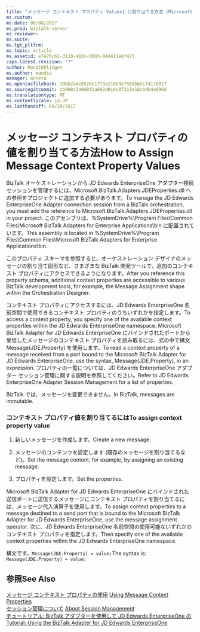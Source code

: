 ```yaml
---
title: "メッセージ コンテキスト プロパティ Values1 に割り当てる方法 |Microsoft ドキュメント"
ms.custom: 
ms.date: 06/08/2017
ms.prod: biztalk-server
ms.reviewer: 
ms.suite: 
ms.tgt_pltfrm: 
ms.topic: article
ms.assetid: e7e76c62-3110-482c-8083-84d411e6f475
caps.latest.revision: "7"
author: MandiOhlinger
ms.author: mandia
manager: anneta
ms.openlocfilehash: 39bb2a4c6520c1ff3a21889e7508bb2cf417b817
ms.sourcegitcommit: cb908c540d8f1a692d01dc8f313e16cb4b4e696d
ms.translationtype: MT
ms.contentlocale: ja-JP
ms.lasthandoff: 09/20/2017
---
```

# <a name="how-to-assign-message-context-property-values"></a><span data-ttu-id="09388-102">メッセージ コンテキスト プロパティの値を割り当てる方法</span><span class="sxs-lookup"><span data-stu-id="09388-102">How to Assign Message Context Property Values</span></span>
<span data-ttu-id="09388-103">BizTalk オーケストレーションから JD Edwards EnterpriseOne アダプター接続セッションを管理するには、Microsoft.BizTalk.Adapters.JDEProperties.dll への参照をプロジェクトに追加する必要があります。</span><span class="sxs-lookup"><span data-stu-id="09388-103">To manage the JD Edwards EnterpriseOne Adapter connection session from a BizTalk orchestration, you must add the reference to Microsoft.BizTalk.Adapters.JDEProperties.dll in your project.</span></span> <span data-ttu-id="09388-104">このアセンブリは、%SystemDrive%\Program Files\Common Files\Microsoft BizTalk Adapters for Enterprise Applications\bin に配置されています。</span><span class="sxs-lookup"><span data-stu-id="09388-104">This assembly is located in %SystemDrive%\Program Files\Common Files\Microsoft BizTalk Adapters for Enterprise Applications\bin.</span></span>  
  
 <span data-ttu-id="09388-105">このプロパティ スキーマを参照すると、オーケストレーション デザイナのメッセージの割り当て図形など、さまざまな BizTalk 開発ツールで、追加のコンテキスト プロパティにアクセスできるようになります。</span><span class="sxs-lookup"><span data-stu-id="09388-105">After you reference this property schema, additional context properties are accessible to various BizTalk development tools, for example, the Message Assignment shape within the Orchestration Designer.</span></span>  
  
 <span data-ttu-id="09388-106">コンテキスト プロパティにアクセスするには、JD Edwards EnterpriseOne 名前空間で使用できるコンテキスト プロパティのうちいずれかを指定します。</span><span class="sxs-lookup"><span data-stu-id="09388-106">To access a context property, you specify one of the available context properties within the JD Edwards EnterpriseOne namespace.</span></span> <span data-ttu-id="09388-107">Microsoft BizTalk Adapter for JD Edwards EnterpriseOne にバインドされたポートから受信したメッセージのコンテキスト プロパティを読み取るには、式の中で構文 Message(JDE.Property) を使用します。</span><span class="sxs-lookup"><span data-stu-id="09388-107">To read a context property of a message received from a port bound to the Microsoft BizTalk Adapter for JD Edwards EnterpriseOne, use the syntax, Message(JDE.Property), in an expression.</span></span> <span data-ttu-id="09388-108">プロパティの一覧については、JD Edwards EnterpriseOne アダプター セッション管理に関する説明を参照してください。</span><span class="sxs-lookup"><span data-stu-id="09388-108">Refer to JD Edwards EnterpriseOne Adapter Session Management for a list of properties.</span></span>  
  
 <span data-ttu-id="09388-109">BizTalk では、メッセージを変更できません。</span><span class="sxs-lookup"><span data-stu-id="09388-109">In BizTalk, messages are immutable.</span></span>  
  
### <a name="to-assign-context-property-value"></a><span data-ttu-id="09388-110">コンテキスト プロパティ値を割り当てるには</span><span class="sxs-lookup"><span data-stu-id="09388-110">To assign context property value</span></span>  
  
1.  <span data-ttu-id="09388-111">新しいメッセージを作成します。</span><span class="sxs-lookup"><span data-stu-id="09388-111">Create a new message.</span></span>  
  
2.  <span data-ttu-id="09388-112">メッセージのコンテンツを設定します (既存のメッセージを割り当てるなど)。</span><span class="sxs-lookup"><span data-stu-id="09388-112">Set the message content, for example, by assigning an existing message.</span></span>  
  
3.  <span data-ttu-id="09388-113">プロパティを設定します。</span><span class="sxs-lookup"><span data-stu-id="09388-113">Set the properties.</span></span>  
  
 <span data-ttu-id="09388-114">Microsoft BizTalk Adapter for JD Edwards EnterpriseOne にバインドされた送信ポートに送信するメッセージにコンテキスト プロパティを割り当てるには、メッセージ代入演算子を使用します。</span><span class="sxs-lookup"><span data-stu-id="09388-114">To assign context properties to a message destined to a send port that is bound to the Microsoft BizTalk Adapter for JD Edwards EnterpriseOne, use the message assignment operator.</span></span> <span data-ttu-id="09388-115">次に、JD Edwards EnterpriseOne 名前空間の使用可能ないずれかのコンテキスト プロパティを指定します。</span><span class="sxs-lookup"><span data-stu-id="09388-115">Then specify one of the available context properties within the JD Edwards EnterpriseOne namespace.</span></span>  
  
 <span data-ttu-id="09388-116">構文です。`Message(JDE.Property) = value;`</span><span class="sxs-lookup"><span data-stu-id="09388-116">The syntax is: `Message(JDE.Property) = value;`</span></span>  
  
## <a name="see-also"></a><span data-ttu-id="09388-117">参照</span><span class="sxs-lookup"><span data-stu-id="09388-117">See Also</span></span>  
 <span data-ttu-id="09388-118">[メッセージ コンテキスト プロパティの使用](../core/using-message-context-properties1.md) </span><span class="sxs-lookup"><span data-stu-id="09388-118">[Using Message Context Properties](../core/using-message-context-properties1.md) </span></span>  
 <span data-ttu-id="09388-119">[セッション管理について](../core/about-session-management2.md) </span><span class="sxs-lookup"><span data-stu-id="09388-119">[About Session Management](../core/about-session-management2.md) </span></span>  
 [<span data-ttu-id="09388-120">チュートリアル: BizTalk アダプターを使用して JD Edwards EnterpriseOne の</span><span class="sxs-lookup"><span data-stu-id="09388-120">Tutorial: Using the BizTalk Adapter for JD Edwards EnterpriseOne</span></span>](../core/tutorial-using-the-biztalk-adapter-for-jd-edwards-enterpriseone.md)